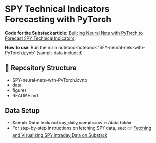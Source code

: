# SPY Technical Indicators Forecasting with PyTorch

**Code for the Substack article:** [Building Neural Nets with PyTorch to Forecast SPY Technical Indicators](https://zhqpang.substack.com/p/building-neural-nets-with-pytorch).



 **How to use**:
Run the main notebooknotebook 'SPY-neural-nets-with-PyTorch.ipynb' (sample data included)


   
## 📂 Repository Structure
- SPY-neural-nets-with-PyTorch.ipynb
- data
- figures
- README.md 



## Data Setup
- Sample Data: Included spy_daily_sample.csv in /data folder
- For step-by-step instructions on fetching SPY data, see:
👉 [Fetching and Visualizing SPY Intraday Data on Substack](https://zhqpang.substack.com/p/fetching-and-visualizing-spy-intraday)

